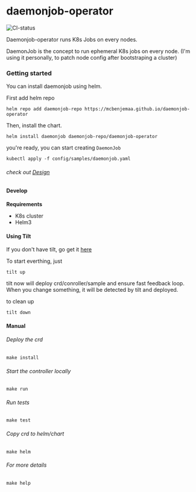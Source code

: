 # daemonjob-operator

![CI-status](https://github.com/mcbenjemaa/daemonjob-operator/actions/workflows/tests.yml/badge.svg)

Daemonjob-operator runs K8s Jobs on every nodes.

DaemonJob is the concept to run ephemeral K8s jobs on every node. (I'm using it personally, to patch node config after bootstraping a cluster)

### Getting started

You can install daemonjob using helm.

First add helm repo

```
helm repo add daemonjob-repo https://mcbenjemaa.github.io/daemonjob-operator
```

Then, install the chart.

```
helm install daemonjob daemonjob-repo/daemonjob-operator
```


you're ready, you can start creating `DaemonJob`


```
kubectl apply -f config/samples/daemonjob.yaml
```


######  check out [Design](DESIGN.md)



#### Develop

**Requirements**


* K8s cluster
* Helm3


#### Using Tilt

If you don't have tilt, go get it [here](https://tilt.dev)

To start everthing, just 

```
tilt up
```

tilt now will deploy crd/conroller/sample and ensure fast feedback loop.
When you change something, it will be detected by tilt and deployed.


to clean up 

```
tilt down
```

#### Manual 

###### Deploy the crd

```
make install
```

###### Start the controller locally

```
make run
```

###### Run tests

```
make test
```


###### Copy crd to helm/chart

```
make helm
```

###### For more details

```
make help
```
